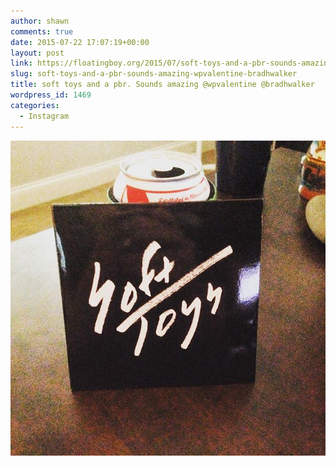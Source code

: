 ```yaml
---
author: shawn
comments: true
date: 2015-07-22 17:07:19+00:00
layout: post
link: https://floatingboy.org/2015/07/soft-toys-and-a-pbr-sounds-amazing-wpvalentine-bradhwalker/
slug: soft-toys-and-a-pbr-sounds-amazing-wpvalentine-bradhwalker
title: soft toys and a pbr. Sounds amazing @wpvalentine @bradhwalker
wordpress_id: 1469
categories:
  - Instagram
---
```


[![soft toys and a pbr. Sounds amazing @wpvalentine @bradhwalker](/assets/media/2015/07/11249928_1444348382541216_1263050246_n.jpg)](/assets/media/2015/07/11249928_1444348382541216_1263050246_n.jpg)
